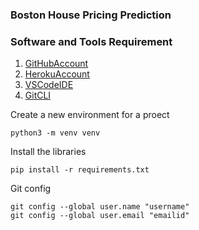 ### Boston House Pricing Prediction

### Software and Tools Requirement

1. [GitHubAccount](https://github.com/)
2. [HerokuAccount](https://www.heroku.com/) 
3. [VSCodeIDE](https://code.visualstudio.com/)
4. [GitCLI](https://git-scm.com/book/en/v2/Getting-Started-The-Command-Line)

Create a new environment for a proect
```
python3 -m venv venv
```
Install the libraries
```
pip install -r requirements.txt
```
Git config
```
git config --global user.name "username"
git config --global user.email "emailid"
```